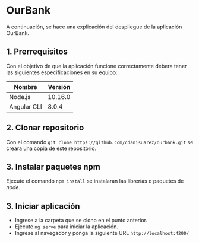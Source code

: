 # OurBank
A continuación, se hace una explicación del despliegue de la aplicación OurBank.

## 1. Prerrequisitos
Con el objetivo de que la aplicación funcione correctamente debera tener las siguientes especificaciones en su equipo:

|Nombre     |Versión|
|-----------|-------|
|Node.js    |10.16.0|
|Angular CLI|8.0.4  |

## 2. Clonar repositorio

Con el comando `git clone https://github.com/cdanisuarez/ourbank.git` se creara una copia de este repositorio.

## 3. Instalar paquetes npm
Ejecute el comando `npm install` se instalaran las librerías o paquetes de *node*.

## 3. Iniciar aplicación
- Ingrese a la carpeta que se clono en el punto anterior.
- Ejecute `ng serve` para iniciar la aplicación.
- Ingrese al navegador y ponga la siguiente URL `http://localhost:4200/`